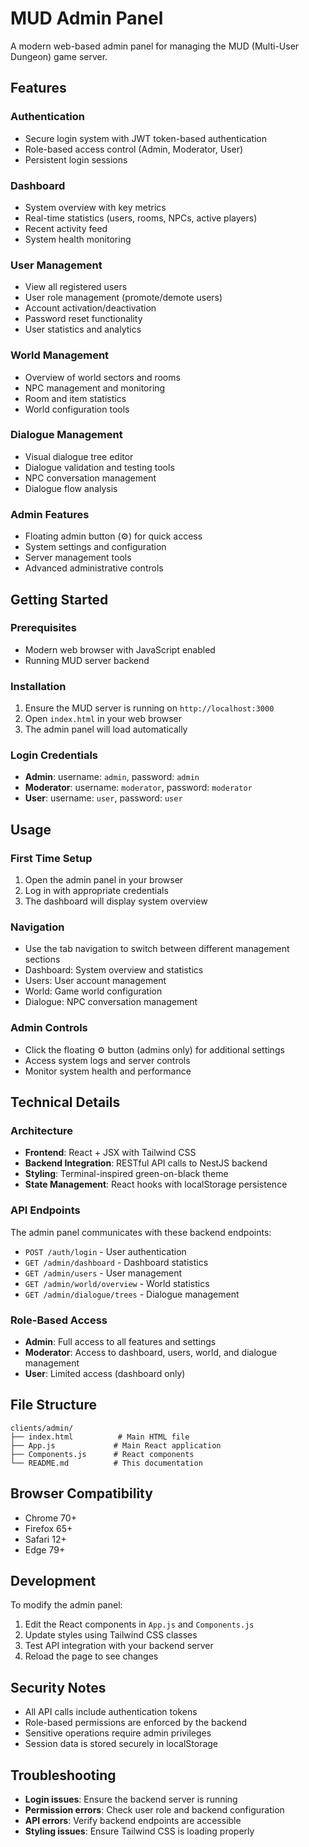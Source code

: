 # MUD Admin Panel

A modern web-based admin panel for managing the MUD (Multi-User Dungeon) game server.

## Features

### Authentication
- Secure login system with JWT token-based authentication
- Role-based access control (Admin, Moderator, User)
- Persistent login sessions

### Dashboard
- System overview with key metrics
- Real-time statistics (users, rooms, NPCs, active players)
- Recent activity feed
- System health monitoring

### User Management
- View all registered users
- User role management (promote/demote users)
- Account activation/deactivation
- Password reset functionality
- User statistics and analytics

### World Management
- Overview of world sectors and rooms
- NPC management and monitoring
- Room and item statistics
- World configuration tools

### Dialogue Management
- Visual dialogue tree editor
- Dialogue validation and testing tools
- NPC conversation management
- Dialogue flow analysis

### Admin Features
- Floating admin button (⚙️) for quick access
- System settings and configuration
- Server management tools
- Advanced administrative controls

## Getting Started

### Prerequisites
- Modern web browser with JavaScript enabled
- Running MUD server backend

### Installation
1. Ensure the MUD server is running on `http://localhost:3000`
2. Open `index.html` in your web browser
3. The admin panel will load automatically

### Login Credentials
- **Admin**: username: `admin`, password: `admin`
- **Moderator**: username: `moderator`, password: `moderator`
- **User**: username: `user`, password: `user`

## Usage

### First Time Setup
1. Open the admin panel in your browser
2. Log in with appropriate credentials
3. The dashboard will display system overview

### Navigation
- Use the tab navigation to switch between different management sections
- Dashboard: System overview and statistics
- Users: User account management
- World: Game world configuration
- Dialogue: NPC conversation management

### Admin Controls
- Click the floating ⚙️ button (admins only) for additional settings
- Access system logs and server controls
- Monitor system health and performance

## Technical Details

### Architecture
- **Frontend**: React + JSX with Tailwind CSS
- **Backend Integration**: RESTful API calls to NestJS backend
- **Styling**: Terminal-inspired green-on-black theme
- **State Management**: React hooks with localStorage persistence

### API Endpoints
The admin panel communicates with these backend endpoints:
- `POST /auth/login` - User authentication
- `GET /admin/dashboard` - Dashboard statistics
- `GET /admin/users` - User management
- `GET /admin/world/overview` - World statistics
- `GET /admin/dialogue/trees` - Dialogue management

### Role-Based Access
- **Admin**: Full access to all features and settings
- **Moderator**: Access to dashboard, users, world, and dialogue management
- **User**: Limited access (dashboard only)

## File Structure
```
clients/admin/
├── index.html          # Main HTML file
├── App.js             # Main React application
├── Components.js      # React components
└── README.md          # This documentation
```

## Browser Compatibility
- Chrome 70+
- Firefox 65+
- Safari 12+
- Edge 79+

## Development
To modify the admin panel:
1. Edit the React components in `App.js` and `Components.js`
2. Update styles using Tailwind CSS classes
3. Test API integration with your backend server
4. Reload the page to see changes

## Security Notes
- All API calls include authentication tokens
- Role-based permissions are enforced by the backend
- Sensitive operations require admin privileges
- Session data is stored securely in localStorage

## Troubleshooting
- **Login issues**: Ensure the backend server is running
- **Permission errors**: Check user role and backend configuration
- **API errors**: Verify backend endpoints are accessible
- **Styling issues**: Ensure Tailwind CSS is loading properly
